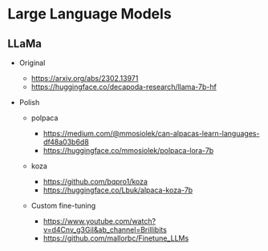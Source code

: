 # Large Language Models

## LLaMa

* Original
  * https://arxiv.org/abs/2302.13971
  * https://huggingface.co/decapoda-research/llama-7b-hf
  
* Polish
  * polpaca
    * https://medium.com/@mmosiolek/can-alpacas-learn-languages-df48a03b6d8
    * https://huggingface.co/mmosiolek/polpaca-lora-7b
  * koza
    * https://github.com/bqpro1/koza
    * https://huggingface.co/Lbuk/alpaca-koza-7b

  * Custom fine-tuning
    * https://www.youtube.com/watch?v=d4Cnv_g3GiI&ab_channel=Brillibits
    * https://github.com/mallorbc/Finetune_LLMs
